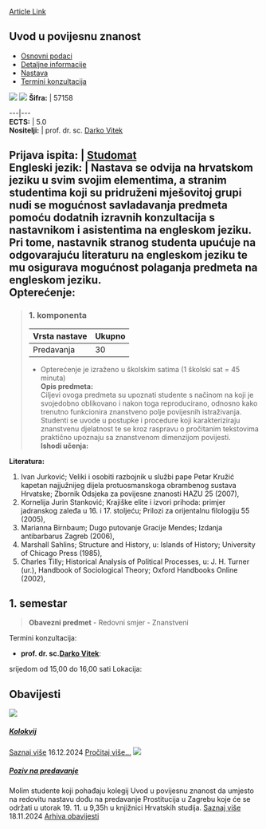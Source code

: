 [Article Link](https://www.fhs.hr/predmet/uupz)

## Uvod u povijesnu znanost
  * [Osnovni podaci](https://www.fhs.hr/predmet/uupz#v1id-904886_703470_1_0 "Osnovni podaci")
  * [Detaljne informacije](https://www.fhs.hr/predmet/uupz#v1id-904886_703470_1_1 "Detaljne informacije")
  * [Nastava](https://www.fhs.hr/predmet/uupz#v1id-904886_703470_1_2 "Nastava")
  * [Termini konzultacija](https://www.fhs.hr/predmet/uupz#v1id-904886_703470_1_3 "Termini konzultacija")


[![](https://www.fhs.hr/img/flags/gif/hr.gif)](https://www.fhs.hr/predmet/uupz) [![](https://www.fhs.hr/img/flags/gif/gb.gif)](https://www.fhs.hr/en/course/iths)
**Šifra:** |  57158  
  
---|---  
**ECTS:** |  5.0   
**Nositelji:** |  prof. dr. sc. [Darko Vitek](https://www.fhs.hr/djelatnik/darko.vitek)   
  
**Prijava ispita:** |  [Studomat](http://www.isvu.hr/studomat)  
**Engleski jezik:** |  Nastava se odvija na hrvatskom jeziku u svim svojim elementima, a stranim studentima koji su pridruženi mješovitoj grupi nudi se mogućnost savladavanja predmeta pomoću dodatnih izravnih konzultacija s nastavnikom i asistentima na engleskom jeziku. Pri tome, nastavnik stranog studenta upućuje na odgovarajuću literaturu na engleskom jeziku te mu osigurava mogućnost polaganja predmeta na engleskom jeziku.   
**Opterećenje:**  
---  
> ### 1. komponenta
> | Vrsta nastave | Ukupno  
> ---|---  
> Predavanja | 30  
> * Opterećenje je izraženo u školskim satima (1 školski sat = 45 minuta)   
**Opis predmeta:**  
> Ciljevi ovoga predmeta su upoznati studente s načinom na koji je svojedobno oblikovano i nakon toga reproducirano, odnosno kako trenutno funkcionira znanstveno polje povijesnih istraživanja. Studenti se uvode u postupke i procedure koji karakteriziraju znanstvenu djelatnost te se kroz raspravu o pročitanim tekstovima praktično upoznaju sa znanstvenom dimenzijom povijesti.  
**Ishodi učenja:**  

  
**Literatura:**  
  1. Ivan Jurković; Veliki i osobiti razbojnik u službi pape Petar Kružić kapetan najjužnijeg dijela protuosmanskoga obrambenog sustava Hrvatske; Zbornik Odsjeka za povijesne znanosti HAZU 25 (2007), 
  2. Kornelija Jurin Stanković; Krajiške elite i izvori prihoda: primjer jadranskog zaleđa u 16. i 17. stoljeću; Prilozi za orijentalnu filologiju 55 (2005), 
  3. Marianna Birnbaum; Dugo putovanje Gracije Mendes; Izdanja antibarbarus Zagreb (2006), 
  4. Marshall Sahlins; Structure and History, u: Islands of History; University of Chicago Press (1985), 
  5. Charles Tilly; Historical Analysis of Political Processes, u: J. H. Turner (ur.), Handbook of Sociological Theory; Oxford Handbooks Online (2002), 

  
**1. semestar**  
---  
> **Obavezni predmet** - Redovni smjer - Znanstveni  
>   
Termini konzultacija: 
  * **prof. dr. sc.[Darko Vitek](https://www.fhs.hr/djelatnik/darko.vitek)**: 
  
srijedom od 15,00 do 16,00 sati
Lokacija: 


## Obavijesti
[ ![](https://www.fhs.hr/_pub/themes_static/hrstud2024/default/img/default_news.jpg) ](https://www.fhs.hr/predmet/uupz?@=21s4j#news_77426)
#####  [Kolokvij](https://www.fhs.hr/predmet/uupz?@=21s4j#news_77426)
[Saznaj više](https://www.fhs.hr/predmet/uupz?@=21s4j#news_77426)
16.12.2024
[Pročitaj više...](https://www.fhs.hr/predmet/uupz?@=21s4j#news_77426 "Pročitaj obavijest: Kolokvij")
[ ![](https://www.fhs.hr/_pub/themes_static/hrstud2024/default/img/default_news.jpg) ](https://www.fhs.hr/predmet/uupz?@=21rvy#news_77426)
#####  [Poziv na predavanje](https://www.fhs.hr/predmet/uupz?@=21rvy#news_77426)
Molim studente koji pohađaju kolegij Uvod u povijesnu znanost da umjesto na redovitu nastavu dođu na predavanje Prostitucija u Zagrebu koje će se održati u utorak 19. 11. u 9,35h u knjižnici Hrvatskih studija. 
[Saznaj više](https://www.fhs.hr/predmet/uupz?@=21rvy#news_77426)
18.11.2024
[Arhiva obavijesti](https://www.fhs.hr/predmet/uupz?@=20oyu#news_77426 "Arhiva obavijesti")

